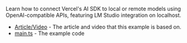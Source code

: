 Learn how to connect Vercel's AI SDK to local or remote models using OpenAI-compatible APIs, featuring LM Studio integration on localhost.

- [Article/Video](https://www.aihero.dev/use-local-models-with-vercel-ai-sdk) - The article and video that this example is based on.
- [main.ts](./main.ts) - The example code
